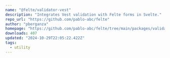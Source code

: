 ```yaml
---
name: "@felte/validator-vest"
description: "Integrates Vest validation with Felte forms in Svelte."
repo_url: "https://github.com/pablo-abc/felte"
author: "pberganza"
homepage: "https://github.com/pablo-abc/felte/tree/main/packages/validator-vest"
downloads: 407
updated: "2024-10-29T22:05:22.422Z"
tags: 
  - utility
---
```

